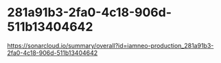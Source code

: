 # 281a91b3-2fa0-4c18-906d-511b13404642
https://sonarcloud.io/summary/overall?id=iamneo-production_281a91b3-2fa0-4c18-906d-511b13404642
